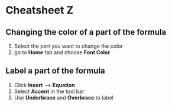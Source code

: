# Cheatsheet Z

## Changing the color of a part of the formula
1. Select the part you want to change the color
2. go to **Home** tab and choose **Font Color**

## Label a part of the formula
1. Click **Insert** --> **Equation**
2. Select **Accent** in the tool bar
3. Use **Underbrace** and **Overbrace** to label
